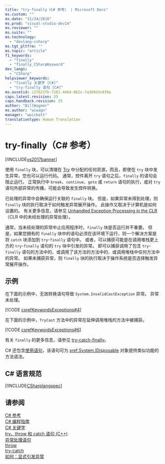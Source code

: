 ```yaml
---
title: "try-finally（C# 参考） | Microsoft Docs"
ms.custom: ""
ms.date: "11/24/2016"
ms.prod: "visual-studio-dev14"
ms.reviewer: ""
ms.suite: ""
ms.technology: 
  - "devlang-csharp"
ms.tgt_pltfrm: ""
ms.topic: "article"
f1_keywords: 
  - "finally"
  - "finally_CSharpKeyword"
dev_langs: 
  - "CSharp"
helpviewer_keywords: 
  - "finally 关键字 [C#]"
  - "try-finally 语句 [C#]"
ms.assetid: c27623fb-7261-4464-862c-7a369d3c8f0a
caps.latest.revision: 25
caps.handback.revision: 25
author: "BillWagner"
ms.author: "wiwagn"
manager: "wpickett"
translationtype: Human Translation
---
```

# try-finally（C# 参考）
[!INCLUDE[vs2017banner](../../../csharp/includes/vs2017banner.md)]

使用 `finally` 块，可以清理在 [Try](../../../csharp/language-reference/keywords/try-catch.md) 中分配的任何资源，而且，即使在 `try` 块中发生异常，您也可以运行代码。  通常，控件离开 `try` 语句之后，`finally` 的语句会阻止运行。  正常执行中 `break`、`continue`、`goto` 或 `return` 语句的执行，或对 `try` 语句外部异常的传播，可能会导致发生控件转换。  
  
 已处理的异常中会确保运行关联的 `finally` 块。  但是，如果异常未得到处理，则 `finally` 块的执行取决于如何触发异常展开操作。  此操作又取决于计算机是如何设置的。  有关更多信息，请参见 [Unhandled Exception Processing in the CLR](http://go.microsoft.com/fwlink/?LinkId=128371)（CLR 中的未经处理的异常处理）。  
  
 通常，当未经处理的异常中止应用程序时，`finally` 块是否运行并不重要。  但是，如果您拥有的 `finally` 块中的语句必须在该环境下运行，则一个解决方案是将 `catch` 块添加到 `try`\-`finally` 语句中。  或者，可以捕获可能是在调用堆栈更上方的 `try`\-`finally` 语句的 `try` 块中引发的异常。  即可以捕获调用了包含 `try`\-`finally` 语句的方法中的、或调用了该方法的方法中的、或调用堆栈中任何方法中的异常。  如果未捕获异常，则 `finally` 块的执行取决于操作系统是否选择触发异常展开操作。  
  
## 示例  
 在下面的示例中，无效转换语句导致 `System.InvalidCastException` 异常。  异常未处理。  
  
 [!CODE [csrefKeywordsExceptions#4](../CodeSnippet/VS_Snippets_VBCSharp/csrefKeywordsExceptions#4)]  
  
 在下面的示例中，`TryCast` 方法中的异常在延伸调用堆栈的方法中被捕获。  
  
 [!CODE [csrefKeywordsExceptions#6](../CodeSnippet/VS_Snippets_VBCSharp/csrefKeywordsExceptions#6)]  
  
 有关 `finally` 的更多信息，请参见 [try\-catch\-finally](../../../csharp/language-reference/keywords/try-catch-finally.md)。  
  
 C\# 还包含[使用语句](../../../csharp/language-reference/keywords/using-statement.md)，该语句可为 <xref:System.IDisposable> 对象提供类似功能的方法语法。  
  
## C\# 语言规范  
 [!INCLUDE[CSharplangspec](../../../csharp/language-reference/keywords/includes/csharplangspec_md.md)]  
  
## 请参阅  
 [C\# 参考](../../../csharp/language-reference/index.md)   
 [C\# 编程指南](../../../csharp/programming-guide/index.md)   
 [C\# 关键字](../../../csharp/language-reference/keywords/index.md)   
 [try、throw 和 catch 语句 \(C\+\+\)](/visual-cpp/cpp/try-throw-and-catch-statements-cpp)   
 [异常处理语句](../../../csharp/language-reference/keywords/exception-handling-statements.md)   
 [throw](../../../csharp/language-reference/keywords/throw.md)   
 [try\-catch](../../../csharp/language-reference/keywords/try-catch.md)   
 [如何：显式引发异常](../Topic/How%20to:%20Explicitly%20Throw%20Exceptions.md)